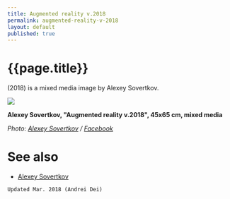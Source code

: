 ```yaml
---
title: Augmented reality v.2018
permalink: augmented-reality-v-2018
layout: default
published: true
---
```


# {{page.title}}
(2018) is a mixed media image by Alexey Sovertkov.

![](/encyclopedia/images/{{page.permalink}}.jpg)

**Alexey Sovertkov, "Augmented reality v.2018", 45x65 cm, mixed media**

*Photo: [Alexey Sovertkov](sovertkov-alexey) / [Facebook](https://www.facebook.com/photo.php?fbid=1871045509596190&set=a.100506393316786.1048.100000722767238&type=3&theater)*


# See also

+ [Alexey Sovertkov](sovertkov-alexey)

`Updated Mar. 2018 (Andrei Dei)`
